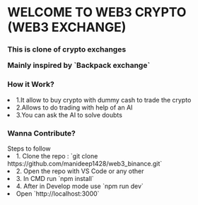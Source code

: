 <h1>WELCOME TO WEB3 CRYPTO (WEB3 EXCHANGE)</h1>

<h3>This is clone of crypto exchanges 
  <p> Mainly inspired by `Backpack exchange` </p>
</h3> 

<h3>How it Work?</h3>
<li>1.It allow to buy crypto with dummy cash to trade the crypto</li> 
<li>2.Allows to do trading with help of an AI</li>
<li>3.You can ask the AI to solve doubts</li>


<h3>Wanna Contribute?</h3>

<div>Steps to follow</div>  
<li>1. Clone the repo : `git clone https://github.com/manideep1428/web3_binance.git`</li>
<li>2. Open the repo with VS Code or any other</li>
<li>3. In CMD run `npm install`</li>
<li>4. After in Develop mode use `npm run dev`</li>
<li>Open `http://localhost:3000`</li>
   
 
 
